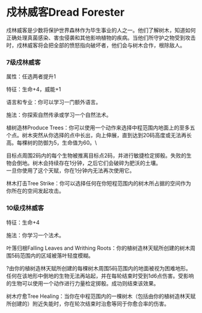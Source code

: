 # 戍林威客Dread Forester

戍林威客是少数将保护世界森林作为毕生事业的人之一。他们了解树木，知道如何正确处理真菌感染、害虫侵袭和其他影响植物的疾病。当他们所守护之物受到攻击时，戍林威客将会把全部的愤怒指向破坏者，他们会与树木合作，根除敌人。

### 7级戍林威客

属性：任选两者提升1

特征：生命+4，威能+1

语言和专业：你可以学习一门额外语言。

施法：你探索自然传承或学习一个自然法术。

植树造林Produce
Trees：你可以使用一个动作来选择中程范围内地面上的至多五个点。树木突然从你选择的点中长出，向上伸展，直到达到20码高度或无法再长高。每棵树的防御为5，生命值为60。\

目标点周围2码内的每个生物被推离目标点2码，并进行敏捷检定掷骰。失败的生物会倒地。树木会持续存在1分钟，之后它们会破碎为肥沃的土壤。\
一旦你使用了这个天赋，你在1分钟内无法再次使用它。

林木打击Tree
Strike：你可以选择任何在你短程范围内的树木所占据的空间作为你所在的空间发起攻击。

### 10级戍林威客

特征：生命+4

施法：你学习一个法术。

叶落归根Falling Leaves and Writhing
Roots：你的植树造林天赋所创建的树木周围5码范围内的区域被落叶轻度模糊。

?由你的植树造林天赋所创建的每棵树木周围5码范围内的地面被视为困难地形。任何在该地形中倒地的生物无法再站起，并在每轮结束时受到1d6点伤害。受影响的生物可以使用一个动作进行力量检定掷骰。成功则结束该效果。

树木疗愈Tree
Healing：当你在中程范围内的一棵树木（包括由你的植树造林天赋所创建的）附近失能时，你在轮次结束时治愈等同于你愈合率的伤害。
